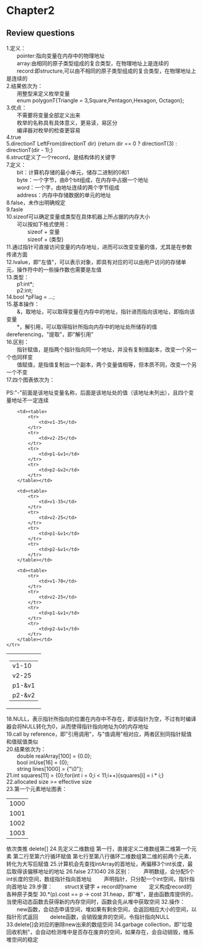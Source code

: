 # Chapter2
## Review questions
1.定义：     
&emsp;&emsp;pointer:指向变量在内存中的物理地址     
&emsp;&emsp;array:由相同的原子类型组成的复合类型，在物理地址上是连续的     
&emsp;&emsp;record:即structure,可以由不相同的原子类型组成的复合类型，在物理地址上是连续的    
2.结果依次为：           
&emsp;&emsp;用整型来定义枚举变量      
&emsp;&emsp;enum polygonT{Triangle = 3,Square,Pentagon,Hexagon, Octagon};      
3.优点：    
&emsp;&emsp;不需要将变量全部定义出来     
&emsp;&emsp;枚举的名称具有具体意义，更易读，易区分     
&emsp;&emsp;编译器对枚举的检查更容易     
4.true    
5.directionT LeftFrom(directionT dir) {return dir == 0 ? directionT(3) : directionT(dir - 1);}      
6.struct定义了一个record，是结构体的关键字     
7.定义：   
&emsp;&emsp;bit：计算机存储的最小单元，储存二进制的0和1    
&emsp;&emsp;byte：一个字节，由8个bit组成，在内存中占据一个地址     
&emsp;&emsp;word：一个字，由地址连续的两个字节组成    
&emsp;&emsp;address：内存中存储数据的单元的地址      
8.false，未作出明确规定     
9.fasle    
10.sizeof可以确定变量或类型在具体机器上所占据的内存大小    
&emsp;&emsp;可以按如下格式使用：     
&emsp;&emsp;&emsp;&emsp;sizeof + 变量   
&emsp;&emsp;&emsp;&emsp;sizeof + (类型)      
11.通过指针可直接访问变量的内存地址，进而可以改变变量的值，尤其是在参数传递方面      
12.lvalue，即"左值"，可以表示对象，即具有对应的可以由用户访问的存储单元，操作符中的一些操作数也需要是左值    
13.类型：     
&emsp;&emsp;p1:int*;    
&emsp;&emsp;p2:int;    
14.bool \*pFlag = ...;    
15.基本操作：    
&emsp;&emsp;&，取地址，可以取得变量在内存中的地址，指针进而指向该地址，即指向该变量    
&emsp;&emsp;\*，解引用，可以取得指针所指向内存中的地址处所储存的值  
dereferencing，"提取"，即"解引用"         
16.区别：       
&emsp;&emsp;指针赋值，是指两个指针指向同一个地址，并没有复制值副本，改变一个另一个也同样变        
&emsp;&emsp;值赋值，是指值复制出一个副本，两个变量值相等，但本质不同，改变一个另一个不变     
17.四个图表依次为： 
         
PS:"-"前面是该地址变量名称，后面是该地址处的值（该地址未列出），且四个变量地址不一定连续     

<table>
	<tr>
		<td><table>
			<tr>
				<td>v1-10</td>
			</tr>
			<tr>
				<td>v2-25</td>
			</tr>
			<tr>
				<td>p1-&v1</td>
			</tr>
			<tr>
				<td>p2-&v2</td>
			</tr>
		</table></td>
		
		<td><table>
			<tr>
				<td>v1-35</td>
			</tr>
			<tr>
				<td>v2-25</td>
			</tr>
			<tr>
				<td>p1-&v1</td>
			</tr>
			<tr>
				<td>p2-&v2</td>
			</tr>
		</table></td>
			
		<td><table>
			<tr>
				<td>v1-35</td>
			</tr>
			<tr>
				<td>v2-25</td>
			</tr>
			<tr>
				<td>p1-&v1</td>
			</tr>
			<tr>
				<td>p2-&v1</td>
			</tr>
		</table></td>
			
		<td><table>
			<tr>
				<td>v1-70</td>
			</tr>
			<tr>
				<td>v2-25</td>
			</tr>
			<tr>
				<td>p1-&v1</td>
			</tr>
			<tr>
				<td>p2-&v1</td>
			</tr>
		</table></td>
	</tr>
</table>

18.NULL，表示指针所指向的位置在内存中不存在，即该指针为空，不过有时编译器会将NULL转化为0，从而使得指针指向地址为0的内存地址           
19.call by reference，即"引用调用"，与"值调用"相对应，两者区别同指针赋值和值赋值类似          
20.结果依次为：             
&emsp;&emsp;double realArray[100] = {0.0};     
&emsp;&emsp;bool inUse[16] = {0};    
&emsp;&emsp;string lines[1000] = {"\0"};             
21.int squares[11] = {0};for(int i = 0;i < 11;i++){squares[i] = i * i;}                                 
22.allocated size >= effective size                                  
23.第一个元素地址图表：  
  
<table>
	<tr>
		<td>1000</td>
	</tr>
	<tr>
		<td>1001</td>
	</tr>
	<tr>
		<td>1002</td>
	</tr>
	<tr>
		<td>1003</td>
	</tr>
</table>
依次类推   delete[]
24.先定义二维数组     
第一行，直接定义二维数组第二维第一个元素    
第二行至第六行循环赋值      
第七行至第八行循环二维数组第二维的前两个元素，转化为大写后赋值   
25.计算机会先查找intArray的首地址，再偏移3个int长度，最后取得该偏移地址的地址      
26.false    
27.1040     
28.区别：
&emsp;&emsp;声明数组，会分配5个int长度的空间，数组指针指向首地址    
&emsp;&emsp;声明指针，只分配一个int空间，指针指向首地址     
29.步骤：
&emsp;&emsp;struct关键字 + record的name    
&emsp;&emsp;定义构成record的各种原子类型   
30.*(p).cost == p -> cost        
31.heap，即"堆"，是由函数库提供的，当使用动态函数去获得新的内存空间时，函数会先从堆中获取空间      
32.操作：     
&emsp;&emsp;new函数，会动态申请空间，堆如果有剩余空间，会返回相应大小的空间，以指针形式返回      
&emsp;&emsp;delete函数，会销毁废弃的空间，令指针指向NULL     
33.delete[]会对应的删除new出来的数组空间     
34.garbage collection，即"垃圾回收机制"，会自动检测堆中是否存在废弃的空间，如果存在，会自动销毁，维系堆空间的稳定    
    

  